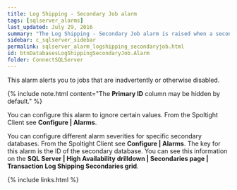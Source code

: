```yaml
---
title: Log Shipping - Secondary Job alarm
tags: [sqlserver_alarms]
last_updated: July 29, 2016
summary: "The Log Shipping - Secondary Job alarm is raised when a secondary copy or restore job is not enabled."
sidebar: c_sqlserver_sidebar
permalink: sqlserver_alarm_logshipping_secondaryjob.html
id: btnDatabasesLogShippingSecondaryJob.Alarm
folder: ConnectSQLServer
---
```



This alarm alerts you to jobs that are inadvertently or otherwise disabled.


{% include note.html content="The **Primary ID** column may be hidden by default." %}

You can configure this alarm to ignore certain values. From the Spoltight Client see **Configure \| Alarms**.

You can configure different alarm severities for specific secondary databases. From the Spoltight Client see **Configure \| Alarms**. The key for this alarm is the ID of the secondary database. You can see this information on the **SQL Server \| High Availability drilldown \| Secondaries page \| Transaction Log Shipping Secondaries grid**.


{% include links.html %}
